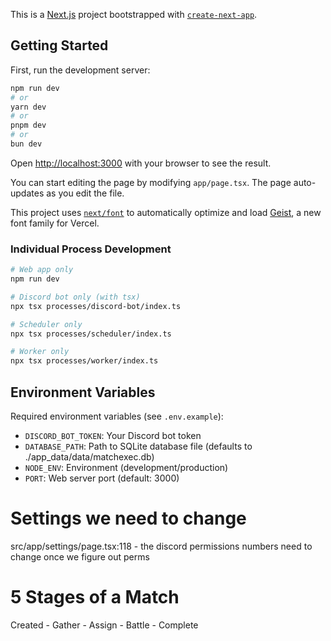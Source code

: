 This is a [Next.js](https://nextjs.org) project bootstrapped with [`create-next-app`](https://nextjs.org/docs/app/api-reference/cli/create-next-app).

## Getting Started

First, run the development server:

```bash
npm run dev
# or
yarn dev
# or
pnpm dev
# or
bun dev
```

Open [http://localhost:3000](http://localhost:3000) with your browser to see the result.

You can start editing the page by modifying `app/page.tsx`. The page auto-updates as you edit the file.

This project uses [`next/font`](https://nextjs.org/docs/app/building-your-application/optimizing/fonts) to automatically optimize and load [Geist](https://vercel.com/font), a new font family for Vercel.


### Individual Process Development
```bash
# Web app only
npm run dev

# Discord bot only (with tsx)
npx tsx processes/discord-bot/index.ts

# Scheduler only
npx tsx processes/scheduler/index.ts

# Worker only
npx tsx processes/worker/index.ts
```

## Environment Variables

Required environment variables (see `.env.example`):

- `DISCORD_BOT_TOKEN`: Your Discord bot token
- `DATABASE_PATH`: Path to SQLite database file (defaults to ./app_data/data/matchexec.db)
- `NODE_ENV`: Environment (development/production)
- `PORT`: Web server port (default: 3000)

# Settings we need to change 
src/app/settings/page.tsx:118 - the discord permissions numbers need to change once we figure out perms




# 5 Stages of a Match
Created - Gather - Assign - Battle - Complete 
